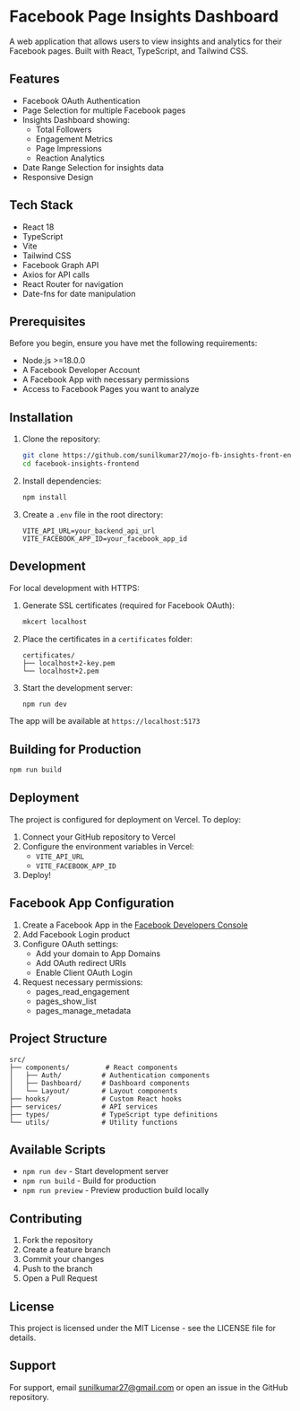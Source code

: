 # Facebook Page Insights Dashboard

A web application that allows users to view insights and analytics for their Facebook pages. Built with React, TypeScript, and Tailwind CSS.

## Features

- Facebook OAuth Authentication
- Page Selection for multiple Facebook pages
- Insights Dashboard showing:
  - Total Followers
  - Engagement Metrics
  - Page Impressions
  - Reaction Analytics
- Date Range Selection for insights data
- Responsive Design

## Tech Stack

- React 18
- TypeScript
- Vite
- Tailwind CSS
- Facebook Graph API
- Axios for API calls
- React Router for navigation
- Date-fns for date manipulation

## Prerequisites

Before you begin, ensure you have met the following requirements:
- Node.js >=18.0.0
- A Facebook Developer Account
- A Facebook App with necessary permissions
- Access to Facebook Pages you want to analyze

## Installation

1. Clone the repository:
   ```bash
   git clone https://github.com/sunilkumar27/mojo-fb-insights-front-end.git
   cd facebook-insights-frontend
   ```

2. Install dependencies:
   ```bash
   npm install
   ```

3. Create a `.env` file in the root directory:
   ```env
   VITE_API_URL=your_backend_api_url
   VITE_FACEBOOK_APP_ID=your_facebook_app_id
   ```

## Development

For local development with HTTPS:

1. Generate SSL certificates (required for Facebook OAuth):
   ```bash
   mkcert localhost
   ```

2. Place the certificates in a `certificates` folder:
   ```
   certificates/
   ├── localhost+2-key.pem
   └── localhost+2.pem
   ```

3. Start the development server:
   ```bash
   npm run dev
   ```

The app will be available at `https://localhost:5173`

## Building for Production

```bash
npm run build
```

## Deployment

The project is configured for deployment on Vercel. To deploy:

1. Connect your GitHub repository to Vercel
2. Configure the environment variables in Vercel:
   - `VITE_API_URL`
   - `VITE_FACEBOOK_APP_ID`
3. Deploy!

## Facebook App Configuration

1. Create a Facebook App in the [Facebook Developers Console](https://developers.facebook.com/)
2. Add Facebook Login product
3. Configure OAuth settings:
   - Add your domain to App Domains
   - Add OAuth redirect URIs
   - Enable Client OAuth Login
4. Request necessary permissions:
   - pages_read_engagement
   - pages_show_list
   - pages_manage_metadata

## Project Structure

```
src/
├── components/         # React components
│   ├── Auth/          # Authentication components
│   ├── Dashboard/     # Dashboard components
│   └── Layout/        # Layout components
├── hooks/             # Custom React hooks
├── services/          # API services
├── types/             # TypeScript type definitions
└── utils/             # Utility functions
```

## Available Scripts

- `npm run dev` - Start development server
- `npm run build` - Build for production
- `npm run preview` - Preview production build locally

## Contributing

1. Fork the repository
2. Create a feature branch
3. Commit your changes
4. Push to the branch
5. Open a Pull Request

## License

This project is licensed under the MIT License - see the LICENSE file for details.

## Support

For support, email sunilkumar27@gmail.com or open an issue in the GitHub repository.